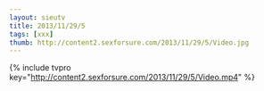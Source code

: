 ```yaml
--- 
layout: sieutv
title: 2013/11/29/5
tags: [xxx]
thumb: http://content2.sexforsure.com/2013/11/29/5/Video.jpg
---
```

{% include tvpro key="http://content2.sexforsure.com/2013/11/29/5/Video.mp4" %} 
